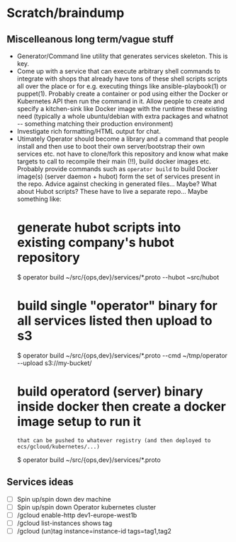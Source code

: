 Scratch/braindump
=================

## Miscelleanous long term/vague stuff
- Generator/Command line utility that generates services skeleton. This is key.
- Come up with a service that can execute arbitrary shell commands to integrate
  with shops that already have tons of these shell scripts scripts all over the
  place or for e.g. executing things like ansible-playbook(1) or puppet(1).
  Probably create a container or pod using either the Docker or Kubernetes API
  then run the command in it. Allow people to create and specify a kitchen-sink
  like Docker image with the runtime these existing need (typically a whole
  ubuntu/debian with extra packages and whatnot -- something matching their
  production environment)
- Investigate rich formatting/HTML output for chat.
- Utimately Operator should become a library and a command that people install
  and then use to boot their own server/bootstrap their own services etc. not
  have to clone/fork this repository and know what make targets to call to
  recompile their main (!!), build docker images etc. Probably provide commands
  such as `operator build` to build Docker image(s) (server daemon + hubot) form
  the set of services present in the repo. Advice against checking in generated
  files... Maybe? What about Hubot scripts? These have to live a separate
  repo...
  Maybe something like:
    # generate hubot scripts into existing company's hubot repository
    $ operator build ~/src/{ops,dev}/services/*.proto --hubot ~src/hubot
    # build single "operator" binary for all services listed then upload to s3
    $ operator build ~/src/{ops,dev}/services/*.proto --cmd ~/tmp/operator --upload s3://my-bucket/
    # build operatord (server) binary inside docker then create a docker image setup to run it
      that can be pushed to whatever registry (and then deployed to ecs/gcloud/kubernetes/...)
    $ operator build ~/src/{ops,dev}/services/*.proto

## Services ideas
- [ ] Spin up/spin down dev machine
- [ ] Spin up/spin down Operator kubernetes cluster
- [ ] /gcloud enable-http dev1-europe-west1b
- [ ] /gcloud list-instances shows tag
- [ ] /gcloud (un)tag instance=instance-id tags=tag1,tag2
